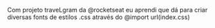Com projeto traveLgram da @rocketseat eu aprendi que dá para criar diversas fonts de estilos .css através do @import url(index.css)
